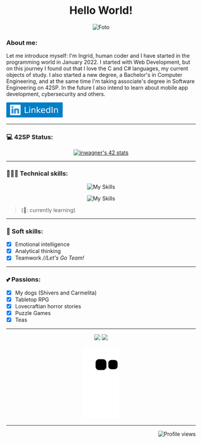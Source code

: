 <span align="center">

# Hello World!

![Foto](https://i.pinimg.com/originals/7d/07/a2/7d07a255678962d30d8717dcf5dbd266.gif)

</span>

### About me:

Let me introduce myself: I'm Ingrid, human coder and I have started in the programming world in January 2022. I started with Web Development, but on this journey I found out that I love the C and C# languages, my current objects of study. I also started a new degree, a Bachelor's in Computer Engineering, and at the same time I'm taking associate's degree in Software Engineering on 42SP. In the future I also intend to learn about mobile app development, cybersecurity and others.

[![Linkedin](./linkedin.svg)](https://www.linkedin.com/in/ingridwagner/)

---

### 💻 42SP Status:

<div align="center">

[![inwagner's 42 stats](https://badge42.vercel.app/api/v2/clc1y7zdh00160fldpbvqpt6e/stats?cursusId=21&coalitionId=piscine)](https://github.com/JaeSeoKim/badge42)
 
</div>

---

### 👩🏼‍💻 Technical skills:

<div align="center">
 
![My Skills](https://skillicons.dev/icons?i=html,css,js,c,cpp,cs,dotnet)
 
![My Skills](https://skillicons.dev/icons?i=ps,figma,md,git,mongodb,mysql,linux)

 </div>

> (🌱: currently learning)

---

### 🧠 Soft skills:

- [x] Emotional intelligence
- [x] Analytical thinking
- [x] Teamwork *//Let's Go Team!*

---

### 💕 Passions:

- [x] My dogs (Shivers and Carmelita)
- [x] Tabletop RPG
- [x] Lovecraftian horror stories
- [x] Puzzle Games
- [x] Teas

---

<div align="center">

<img height="160em" src="https://github-readme-stats.vercel.app/api/top-langs/?username=iW90&layout=compact&langs_count=7&theme=tokyonight&hide_border=true"/>
<img height="160em" src="https://github-readme-stats.vercel.app/api?username=iW90&show_icons=true&theme=tokyonight&include_all_commits=true&count_private=false&hide_border=true"/>
 
![Snake animation](https://github.com/iW90/iW90/blob/output/github-contribution-grid-snake.svg)

---

<p align="right"> <img src="https://komarev.com/ghpvc/?username=iW90&color=blueviolet" alt="Profile views"/></p>
 
</div>
